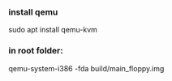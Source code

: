 ### install qemu
 
 sudo apt install qemu-kvm

### in root folder:

qemu-system-i386 -fda build/main_floppy.img
 
